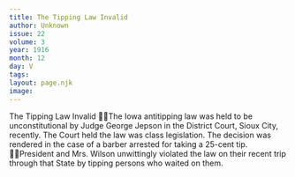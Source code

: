 ```yaml
---
title: The Tipping Law Invalid
author: Unknown
issue: 22
volume: 3
year: 1916
month: 12
day: V
tags:
layout: page.njk
image:
---
```

The Tipping Law Invalid The Iowa antitipping law was held to be unconstitutional by Judge George Jepson in the District Court, Sioux City, recently. The Court held the law was class legislation. The decision was rendered in the case of a barber arrested for taking a 25-cent tip. President and Mrs. Wilson unwittingly violated the law on their recent trip through that State by tipping persons who waited on them. 
